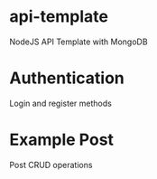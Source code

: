 # api-template
NodeJS API Template with MongoDB

# Authentication
Login and register methods

# Example Post
Post CRUD operations
